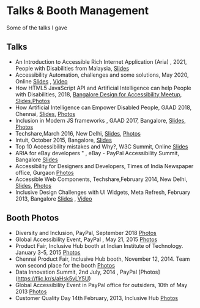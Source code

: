 
# Talks & Booth Management

Some of the talks I gave


## Talks
* An Introduction to Accessible Rich Internet Application (Aria) , 2021, People with Disabilities from Malaysia, [Slides](https://mpnkhan.github.io/workshops/presentation/Aria.html)
* Accessibility Automation, challenges and some solutions, May 2020, Online
 [Slides](https://github.com/mpnkhan/Talks/blob/gh-pages/Automation_Challenges.pptx) , [Video](https://youtu.be/zSW4hqJOFwk?list=PLBokoD-QgEJohruBtO0vI_TkWBSo1ebyV&t=6352)
* How HTML5  JavaScript API and Artificial Intelligence can help People with Disabilities, 2018, [Bangalore Design for Accessibility Meetup](https://www.meetup.com/Bangalore-Design-for-Accessibility-Meetup/events/254377606/), [Slides](https://mpnkhan.github.io/Talks/HTML5_AI.html#/),[Photos](https://flic.kr/s/aHskJYZ3tJ)
* How Artificial Intelligence can Empower Disabled People, GAAD 2018, Chennai, [Slides](https://mpnkhan.github.io/Talks/AI_PWD.html), [Photos](https://flic.kr/s/aHsmdQxoi1)
* Inclusion in Modern JS frameworks , GAAD 2017, Bangalore, [Slides](http://mpnkhan.github.io/Talks/PayPal/ModernJSFrameworks.html), [Photos](https://flic.kr/s/aHsm1e9vAV)
* Techshare,March 2016, New Delhi, [Slides](http://mpnkhan.github.io/Talks/PayPal/TechShare2016.pptx), [Photos](https://flic.kr/s/aHsksYDTDw)
* Intuit, October 2015, Bangalore, [Slides](http://mpnkhan.github.io/Talks/PayPal/IntuitOct2015.html)
* Top 10 Accessibility mistakes and Why?, W3C Summit, Online [Slides](http://mpnkhan.github.io/Talks/PayPal/W3CIndiaNov2015.html#/)
* ARIA for eBay developers " , eBay - PayPal Accessibility Summit, Bangalore [Slides](http://http://mpnkhan.github.io/Talks/PayPal/AwarenessDay_eBay_Sep2014.html#/)
* Accessibility for Designers and Developers, Times of India Newspaper office, Gurgaon [Photos](https://flic.kr/s/aHsk5vJiou)
* Accessible Web Components, Techshare,February 2014, New Delhi, [Slides](http://mpnkhan.github.io/Talks/TechShare2014.html), [Photos](https://flic.kr/s/aHsk2A4wRD)
* Inclusive Design Challenges with UI Widgets, Meta Refresh, February 2013, Bangalore
 [Slides](http://mpnkhan.github.io/Talks/MetaRefresh2013.html#/) , [Video](https://youtu.be/kbeDG2JQpkU)


## Booth Photos
* Diversity and Inclusion, PayPal, September 2018 [Photos](https://flic.kr/s/aHsmiri8Sy)
* Global Accessibility Event, PayPal , May 21, 2015 [Photos](https://flic.kr/s/aHskbNPcNU)
* Product Fair, Inclusive Hub booth at Indian Institute of Technology. January 3-5, 2015 [Photos](https://www.flickr.com/gp/mpnkhan/0n1062)
* Chennai Product Fair, Inclusive Hub booth, November 12, 2014. Team won second place for the booth [Photos](https://www.flickr.com/gp/mpnkhan/c5958W)
* Data Innovation Summit, 2nd July, 2014 , PayPal [Photos] (https://flic.kr/s/aHsk5vLY5U)
* Global Accessibility Event in PayPal office for outsiders, 10th of May 2013 [Photos](https://flic.kr/s/aHsk5vJxwu)
* Customer Quality Day 14th February, 2013, Inclusive Hub [Photos](https://flic.kr/s/aHsk5uZ2Xp)

